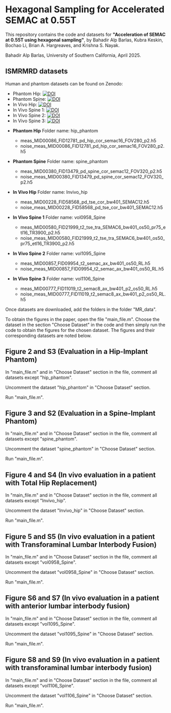 # Hexagonal Sampling for Accelerated SEMAC at 0.55T

This repository contains the code and datasets for
**"Acceleration of SEMAC at 0.55T using hexagonal sampling"**, by Bahadir Alp Barlas, Kubra Keskin, Bochao Li, Brian A. Hargreaves, and Krishna S. Nayak.

Bahadir Alp Barlas, University of Southern California, April 2025.

## ISMRMRD datasets
Human and phantom datasets can be found on Zenodo:

- Phantom Hip: [![DOI](https://zenodo.org/badge/DOI/10.5281/zenodo.5874604.svg)](https://doi.org/10.5281/zenodo.5874604)
- Phantom Spine: [![DOI](https://zenodo.org/badge/DOI/10.5281/zenodo.5874604.svg)](https://doi.org/10.5281/zenodo.5874604)
- In Vivo Hip: [![DOI](https://zenodo.org/badge/DOI/10.5281/zenodo.5874604.svg)](https://doi.org/10.5281/zenodo.5874604)
- In Vivo Spine 1: [![DOI](https://zenodo.org/badge/DOI/10.5281/zenodo.5874604.svg)](https://doi.org/10.5281/zenodo.5874604)
- In Vivo Spine 2: [![DOI](https://zenodo.org/badge/DOI/10.5281/zenodo.5874604.svg)](https://doi.org/10.5281/zenodo.5874604)
- In Vivo Spine 3: [![DOI](https://zenodo.org/badge/DOI/10.5281/zenodo.5874604.svg)](https://doi.org/10.5281/zenodo.5874604)
  

* **Phantom Hip**
  Folder name: hip_phantom
  - meas_MID00086_FID12781_pd_hip_cor_semac16_FOV280_p2.h5
  - noise_meas_MID00086_FID12781_pd_hip_cor_semac16_FOV280_p2.h5
 
* **Phantom Spine**
  Folder name: spine_phantom
  - meas_MID00380_FID13479_pd_spine_cor_semac12_FOV320_p2.h5
  - noise_meas_MID00380_FID13479_pd_spine_cor_semac12_FOV320_p2.h5
 
* **In Vivo Hip**
  Folder name: Invivo_hip
  - meas_MID00228_FID58568_pd_tse_cor_bw401_SEMAC12.h5
  - noise_meas_MID00228_FID58568_pd_tse_cor_bw401_SEMAC12.h5

* **In Vivo Spine 1**
  Folder name: vol0958_Spine
  - meas_MID00580_FID21999_t2_tse_tra_SEMAC6_bw401_os50_pr75_etl16_TR3900_p2.h5
  - noise_meas_MID00580_FID21999_t2_tse_tra_SEMAC6_bw401_os50_pr75_etl16_TR3900_p2.h5
 
* **In Vivo Spine 2**
  Folder name: vol1095_Spine
  - meas_MID00857_FID09954_t2_semac_ax_bw401_os50_RL.h5
  - noise_meas_MID00857_FID09954_t2_semac_ax_bw401_os50_RL.h5
 
* **In Vivo Spine 3**
  Folder name: vol1106_Spine
  - meas_MID00777_FID11019_t2_semac8_ax_bw401_p2_os50_RL.h5
  - noise_meas_MID00777_FID11019_t2_semac8_ax_bw401_p2_os50_RL.h5
 

Once datasets are downloaded, add the folders in the folder "MR_data".

To obtain the figures in the paper, open the file "main_file.m". Choose the dataset in the section "Choose Dataset" in the code and then simply run the code to obtain the figures for the chosen dataset. The figures and their corresponding datasets are noted below.

 

## Figure 2 and S3 (Evaluation in a Hip-Implant Phantom)

In "main_file.m" and in "Choose Dataset" section in the file, comment all datasets except "hip_phantom".

Uncomment the dataset "hip_phantom" in "Choose Dataset" section.

Run "main_file.m".


## Figure 3 and S2 (Evaluation in a Spine-Implant Phantom)

In "main_file.m" and in "Choose Dataset" section in the file, comment all datasets except "spine_phantom".

Uncomment the dataset "spine_phantom" in "Choose Dataset" section.

Run "main_file.m".


## Figure 4 and S4 (In vivo evaluation in a patient with Total Hip Replacement)

In "main_file.m" and in "Choose Dataset" section in the file, comment all datasets except "Invivo_hip".

Uncomment the dataset "Invivo_hip" in "Choose Dataset" section.

Run "main_file.m".


## Figure 5 and S5 (In vivo evaluation in a patient with Transforaminal Lumbar Interbody Fusion)

In "main_file.m" and in "Choose Dataset" section in the file, comment all datasets except "vol0958_Spine".

Uncomment the dataset "vol0958_Spine" in "Choose Dataset" section.

Run "main_file.m".


## Figure S6 and S7 (In vivo evaluation in a patient with anterior lumbar interbody fusion)

In "main_file.m" and in "Choose Dataset" section in the file, comment all datasets except "vol1095_Spine".

Uncomment the dataset "vol1095_Spine" in "Choose Dataset" section.

Run "main_file.m".


## Figure S8 and S9 (In vivo evaluation in a patient with transforaminal lumbar interbody fusion)

In "main_file.m" and in "Choose Dataset" section in the file, comment all datasets except "vol1106_Spine".

Uncomment the dataset "vol1106_Spine" in "Choose Dataset" section.

Run "main_file.m".

